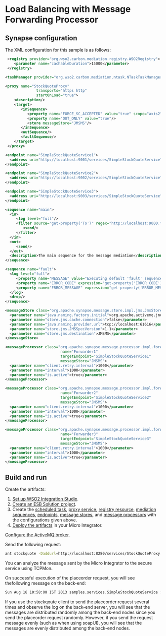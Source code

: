 # Load Balancing with Message Forwarding Processor
## Synapse configuration

The XML configuration for this sample is as follows:

```xml tab='Registry Resource'
 <registry provider="org.wso2.carbon.mediation.registry.WSO2Registry">
    <parameter name="cachableDuration">15000</parameter>
 </registry>
```

```xml tab='Scheduled Task'
<taskManager provider="org.wso2.carbon.mediation.ntask.NTaskTaskManager"/>
```

```xml tab='Proxy Service'
<proxy name="StockQuoteProxy"
              transports="https http"
              startOnLoad="true">
    <description/>
    <target>
       <inSequence>
          <property name="FORCE_SC_ACCEPTED" value="true" scope="axis2"/>
          <property name="OUT_ONLY" value="true"/>
          <store messageStore="JMSMS"/>
       </inSequence>
       <outSequence/>
       <faultSequence/>
    </target>
 </proxy>
```

```xml tab='Endpoint 1'
<endpoint name="SimpleStockQuoteService1">
  <address uri="http://localhost:9001/services/SimpleStockQuoteService"/>
</endpoint>
```

```xml tab='Endpoint 2'
<endpoint name="SimpleStockQuoteService2">
  <address uri="http://localhost:9002/services/SimpleStockQuoteService"/>
</endpoint>
```

```xml tab='Endpoint 3'
<endpoint name="SimpleStockQuoteService3">
  <address uri="http://localhost:9003/services/SimpleStockQuoteService"/>
</endpoint>
```

```xml tab='Main Sequence'
<sequence name="main">
  <in>
     <log level="full"/>
     <filter source="get-property('To')" regex="http://localhost:9000.*">
        <send/>
     </filter>
  </in>
  <out>
     <send/>
  </out>
  <description>The main sequence for the message mediation</description>
</sequence>
```

```xml tab='Fault Sequence'
<sequence name="fault">
  <log level="full">
     <property name="MESSAGE" value="Executing default 'fault' sequence"/>
     <property name="ERROR_CODE" expression="get-property('ERROR_CODE')"/>
     <property name="ERROR_MESSAGE" expression="get-property('ERROR_MESSAGE')"/>
  </log>
  <drop/>
</sequence>
```

```xml tab='Message Store'
<messageStore class="org.apache.synapse.message.store.impl.jms.JmsStore" name="JMSMS">
  <parameter name="java.naming.factory.initial">org.apache.activemq.jndi.ActiveMQInitialContextFactory</parameter>
  <parameter name="store.jms.cache.connection">false</parameter>
  <parameter name="java.naming.provider.url">tcp://localhost:61616</parameter>
  <parameter name="store.jms.JMSSpecVersion">1.1</parameter>
  <parameter name="store.jms.destination">JMSMS</parameter>
</messageStore>
```

```xml tab='Message Processor 1'
<messageProcessor class="org.apache.synapse.message.processor.impl.forwarder.ScheduledMessageForwardingProcessor"
                         name="Forwarder1"
                         targetEndpoint="SimpleStockQuoteService1"
                         messageStore="JMSMS">
  <parameter name="client.retry.interval">1000</parameter>
  <parameter name="interval">1000</parameter>
  <parameter name="is.active">true</parameter>
</messageProcessor>
```

```xml tab='Message Processor 2'
<messageProcessor class="org.apache.synapse.message.processor.impl.forwarder.ScheduledMessageForwardingProcessor"
                         name="Forwarder2"
                         targetEndpoint="SimpleStockQuoteService2"
                         messageStore="JMSMS">
  <parameter name="client.retry.interval">1000</parameter>
  <parameter name="interval">1000</parameter>
  <parameter name="is.active">true</parameter>
</messageProcessor>
```

```xml tab='Message Processor 3'
<messageProcessor class="org.apache.synapse.message.processor.impl.forwarder.ScheduledMessageForwardingProcessor"
                         name="Forwarder3"
                         targetEndpoint="SimpleStockQuoteService3"
                         messageStore="JMSMS">
  <parameter name="client.retry.interval">1000</parameter>
  <parameter name="interval">1000</parameter>
  <parameter name="is.active">true</parameter>
</messageProcessor>
```

## Build and run

Create the artifacts:

1. [Set up WSO2 Integration Studio](../../../../develop/installing-WSO2-Integration-Studio).
2. [Create an ESB Solution project](../../../../develop/creating-projects/#esb-config-project).
3. Create the [scheduled task](../../../../develop/creating-artifacts/creating-scheduled-task), [proxy service](../../../../develop/creating-artifacts/creating-a-proxy-service), [registry resource](../../../../develop/creating-artifacts/creating-registry-resources), [mediation sequences](../../../../develop/creating-artifacts/creating-reusable-sequences), [endpoints](../../../../develop/creating-artifacts/creating-endpoints), [message stores](../../../../develop/creating-artifacts/creating-a-message-store), and [message processors](../../../../develop/creating-artifacts/creating-a-message-processor) with the configurations given above.
4. [Deploy the artifacts](../../../../develop/deploy-and-run) in your Micro Integrator.

[Configure the ActiveMQ broker](../../../../setup/brokers/configure-with-ActiveMQ).

Send the following request:

```bash
ant stockquote -Daddurl=http://localhost:8280/services/StockQuoteProxy -Dmode=placeorder -Dsymbol=WSO2
```

You can analyze the message sent by the Micro Integrator to the secure service using TCPMon.

On successful execution of the placeorder request, you will see thefollowing message on the back-end:

```xml
Sun Aug 18 10:58:00 IST 2013 samples.services.SimpleStockQuoteService :: Accepted order #5 for : 18851 stocks of WSO2 at $ 61.782478265721714
```

If you use the stockqoute client to send the placeorder request several times and observe the log on the back-end server, you will see that the messages are distributed randomly among the back-end nodes since you send the placeorder request randomly. However, if you send the request message evenly (such as when using soapUI), you will see that the messages are evenly distributed among the back-end nodes.
